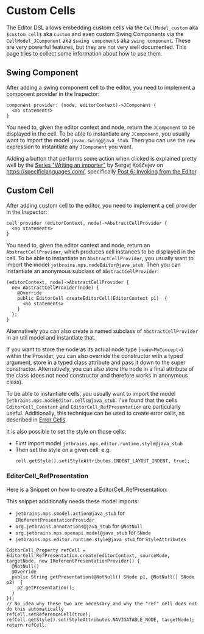 # Custom Cells

The Editor DSL allows embedding custom cells via the `CellModel_custom` aka `$custom cell$` aka `custom` and even custom Swing Components via the `CellModel_JComponent` aka `$swing component$` aka `swing component`.
These are very powerful features, but they are not very well documented.
This page tries to collect some information about how to use them.

## Swing Component

After adding a swing component cell to the editor, you need to implement a component provider in the Inspector:
```
component provider: (node, editorContext)->JComponent {
  <no statements>
}
```
You need to, given the editor context and node, return the `JComponent` to be displayed in the cell.
To be able to instantiate any `JComponent`, you usually want to import the model `javax.swing@java_stub`.
Then you can use the `new` expression to instantiate any `JComponent` you want.

Adding a button that performs some action when clicked is explained pretty well by the [Series "Writing an importer"][series] by Sergej Koščejev on <https://specificlanguages.com/>, specifically [Post 6: Invoking from the Editor][Post6].

[series]: https://specificlanguages.com/posts/2022-01/06-writing-an-importer-introduction/
[Post6]: https://specificlanguages.com/posts/2022-01/18-writing-an-importer-invoking-from-editor/

## Custom Cell

After adding custom cell to the editor, you need to implement a cell provider in the Inspector:
```
cell provider (editorContext, node)->AbstractCellProvider {
  <no statements>
}
```
You need to, given the editor context and node, return an `AbstractCellProvider`, which produces cell instances to be displayed in the cell.
To be able to instantiate an `AbstractCellProvider`, you usually want to import the model `jetbrains.mps.nodeEditor@java_stub`.
Then you can instantiate an anonymous subclass of `AbstractCellProvider`:
```
(editorContext, node)->AbstractCellProvider {
  new AbstractCellProvider(node) {
    @Override
    public EditorCell createEditorCell(EditorContext p1)  {
      <no statements>
    }
  };
}
```
Alternatively you can also create a named subclass of `AbstractCellProvider` in an util model and instantiate that.

If you want to store the node as its actual node type (`node<MyConcept>`) within the Provider, you can also override the constructor with a typed argument, store in a typed class attribute and pass it down to the super constructor. Alternatively, you can also store the node in a final attribute of the class (does not need constructor and therefore works in anonymous class).

To be able to instantiate cells, you usually want to import the model `jetbrains.mps.nodeEditor.cells@java_stub`.
I've found that the cells `EditorCell_Constant` and `EditorCell_RefPresentation` are particularly useful.
Additionally, this technique can be used to create error cells, as described in [Error Cells](./errorCells.md).

It is also possible to set the style on those cells:

- First import model `jetbrains.mps.editor.runtime.style@java_stub`
- Then set the style on a given cell: e.g.
  ```
  cell.getStyle().set(StyleAttributes.INDENT_LAYOUT_INDENT, true);
  ```

### EditorCell_RefPresentation

Here is a Snippet on how to create a EditorCell_RefPresentation:

This snippet additionally needs these model imports:
- `jetbrains.mps.smodel.action@java_stub` for `IReferentPresentationProvider`
- `org.jetbrains.annotations@java_stub` for `@NotNull`
- `org.jetbrains.mps.openapi.model@java_stub` for `SNode`
- `jetbrains.mps.editor.runtime.style@java_stub` for `StyleAttributes`

```
EditorCell_Property refCell = EditorCell_RefPresentation.create(editorContext, sourceNode, targetNode, new IReferentPresentationProvider() {
  @NotNull()
  @Override
  public String getPresentation(@NotNull() SNode p1, @NotNull() SNode p2)  {
    p2.getPresentation();
  }
});
// No idea why these two are necessary and why the "ref" cell does not do this automatically
refCell.setReferenceCell(true);
refCell.getStyle().set(StyleAttributes.NAVIGATABLE_NODE, targetNode);
return refCell;
```
